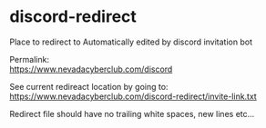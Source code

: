 # discord-redirect
Place to redirect to
Automatically edited by discord invitation bot

Permalink:   
https://www.nevadacyberclub.com/discord

See current redireact location by going to:   
  https://www.nevadacyberclub.com/discord-redirect/invite-link.txt

Redirect file should have no trailing white spaces, new lines etc...

